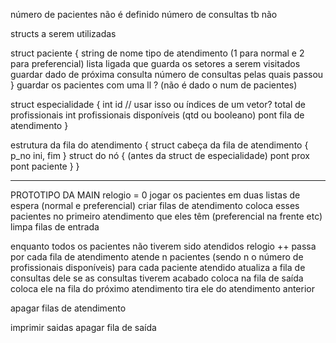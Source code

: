 número de pacientes não é definido
número de consultas tb não

structs a serem utilizadas

struct paciente {
    string de nome
    tipo de atendimento (1 para normal e 2 para preferencial)
    lista ligada que guarda os setores a serem visitados 
        guardar dado de próxima consulta
    número de consultas pelas quais passou
} guardar os pacientes com uma ll ? (não é dado o num de pacientes)

struct especialidade {
    int id // usar isso ou índices de um vetor?
    total de profissionais
    int profissionais disponíveis (qtd ou booleano)
    pont fila de atendimento
}

estrutura da fila do atendimento {
    struct cabeça da fila de atendimento {
        p_no ini, fim
    }
    struct do nó { (antes da struct de especialidade)
        pont prox
        pont paciente
    }
}

-----
PROTOTIPO DA MAIN
    relogio = 0
    jogar os pacientes em duas listas de espera (normal e preferencial)
    criar filas de atendimento
    coloca esses pacientes no primeiro atendimento que eles têm (preferencial na frente etc)
    limpa filas de entrada

enquanto todos os pacientes não tiverem sido atendidos
    relogio ++
    passa por cada fila de atendimento
        atende n pacientes (sendo n o número de profissionais disponíveis)
            para cada paciente atendido
                atualiza a fila de consultas dele
                se as consultas tiverem acabado
                    coloca na fila de saída
                coloca ele na fila do próximo atendimento
                tira ele do atendimento anterior

apagar filas de atendimento

imprimir saidas
apagar fila de saída
